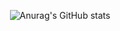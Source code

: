 <div align=center>

![Anurag's GitHub stats](https://github-readme-stats.vercel.app/api?username=Jyebin&show_icons=true&theme=buefy)
</div>
